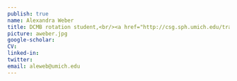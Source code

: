 ```yaml
---
publish: true
name: Alexandra Weber
title: DCMB rotation student,<br/><a href="http://csg.sph.umich.edu/training/" target='_blank'>Genome Science Training Program Fellow</a>
picture: aweber.jpg
google-scholar: 
CV:
linked-in: 
twitter:
email: aleweb@umich.edu
---
```

